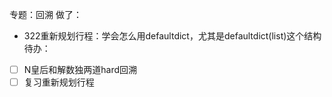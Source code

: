 专题：回溯
做了：
- 322重新规划行程：学会怎么用defaultdict，尤其是defaultdict(list)这个结构
待办：
- [ ] N皇后和解数独两道hard回溯
- [ ] 复习重新规划行程